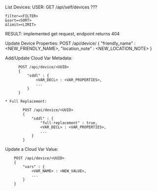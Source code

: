 List Devices: 
  USER: GET /api/self/devices ???

    filter=<FILTER>
    &sort=<SORT>
    &limit=<LIMIT>

RESULT: implemented get request, endpoint returns 404




Update Device Properties:
          POST /api/device/<UUID>
          {
              "friendly_name" : <NEW_FRIENDLY_NAME>,
              "location_note" : <NEW_LOCATION_NOTE>
          }

          
Add/Update Cloud Var Metadata:

          POST /api/device/<UUID>
          {
              "sddl" : {
                  <VAR_DECL> : <VAR_PROPERTIES>,
                  ...
              }
          }

    * Full Replacement: 

            POST /api/device/<UUID>
            {
                "sddl" : {
                    "full-replacement" : true,
                    <VAR_DECL> : <VAR_PROPERTIES>,
                    ...
                }
            }

Update a Cloud Var Value:

        POST /api/device/<UUID>
        {
            "vars" : {
                <VAR_NAME> : <NEW_VALUE>,
                ...
            }
        }